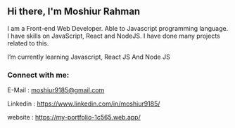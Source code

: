 ## Hi there, I'm Moshiur Rahman

I am a Front-end Web Developer. Able to Javascript programming language. I have	skills on JavaScript, React and NodeJS. I have done many projects related to this.

I’m currently learning Javascript, React JS And Node JS
 
 ### Connect with me:
 E-Mail : moshiur9185@gmail.com
 
 Linkedin : https://www.linkedin.com/in/moshiur9185/
 
 website : https://my-portfolio-1c565.web.app/
